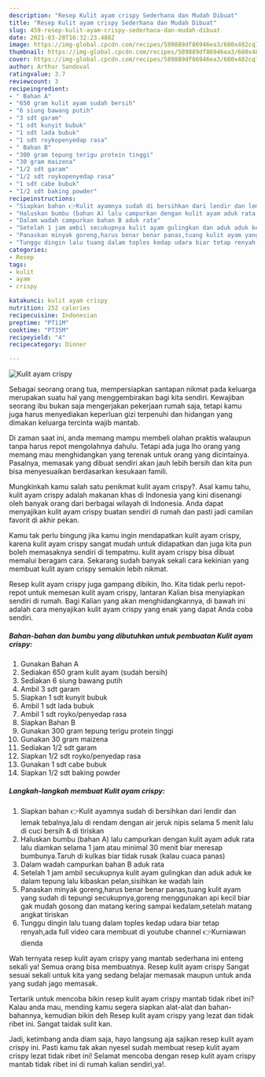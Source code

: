 ```yaml
---
description: "Resep Kulit ayam crispy Sederhana dan Mudah Dibuat"
title: "Resep Kulit ayam crispy Sederhana dan Mudah Dibuat"
slug: 459-resep-kulit-ayam-crispy-sederhana-dan-mudah-dibuat
date: 2021-03-28T16:32:23.488Z
image: https://img-global.cpcdn.com/recipes/589889df86946ea3/680x482cq70/kulit-ayam-crispy-foto-resep-utama.jpg
thumbnail: https://img-global.cpcdn.com/recipes/589889df86946ea3/680x482cq70/kulit-ayam-crispy-foto-resep-utama.jpg
cover: https://img-global.cpcdn.com/recipes/589889df86946ea3/680x482cq70/kulit-ayam-crispy-foto-resep-utama.jpg
author: Arthur Sandoval
ratingvalue: 3.7
reviewcount: 3
recipeingredient:
- " Bahan A"
- "650 gram kulit ayam sudah bersih"
- "6 siung bawang putih"
- "3 sdt garam"
- "1 sdt kunyit bubuk"
- "1 sdt lada bubuk"
- "1 sdt roykopenyedap rasa"
- " Bahan B"
- "300 gram tepung terigu protein tinggi"
- "30 gram maizena"
- "1/2 sdt garam"
- "1/2 sdt roykopenyedap rasa"
- "1 sdt cabe bubuk"
- "1/2 sdt baking powder"
recipeinstructions:
- "Siapkan bahan 👉Kulit ayamnya sudah di bersihkan dari lendir dan lemak tebalnya,lalu di rendam dengan air jeruk nipis selama 5 menit lalu di cuci bersih &amp; di tiriskan"
- "Haluskan bumbu (bahan A) lalu campurkan dengan kulit ayam aduk rata lalu diamkan selama 1 jam atau minimal 30 menit biar meresap bumbunya.Taruh di kulkas biar tidak rusak (kalau cuaca panas)"
- "Dalam wadah campurkan bahan B aduk rata"
- "Setelah 1 jam ambil secukupnya kulit ayam gulingkan dan aduk aduk ke dalam tepung lalu kibaskan pelan,sisihkan ke wadah lain"
- "Panaskan minyak goreng,harus benar benar panas,tuang kulit ayam yang sudah di tepungi secukupnya,goreng menggunakan api kecil biar gak mudah gosong dan matang kering sampai kedalam,setelah matang angkat tiriskan"
- "Tunggu dingin lalu tuang dalam toples kedap udara biar tetap renyah,ada full video cara membuat di youtube channel 👉Kurniawan dienda"
categories:
- Resep
tags:
- kulit
- ayam
- crispy

katakunci: kulit ayam crispy 
nutrition: 252 calories
recipecuisine: Indonesian
preptime: "PT11M"
cooktime: "PT35M"
recipeyield: "4"
recipecategory: Dinner

---
```



![Kulit ayam crispy](https://img-global.cpcdn.com/recipes/589889df86946ea3/680x482cq70/kulit-ayam-crispy-foto-resep-utama.jpg)

Sebagai seorang orang tua, mempersiapkan santapan nikmat pada keluarga merupakan suatu hal yang menggembirakan bagi kita sendiri. Kewajiban seorang ibu bukan saja mengerjakan pekerjaan rumah saja, tetapi kamu juga harus menyediakan keperluan gizi terpenuhi dan hidangan yang dimakan keluarga tercinta wajib mantab.

Di zaman  saat ini, anda memang mampu membeli olahan praktis walaupun tanpa harus repot mengolahnya dahulu. Tetapi ada juga lho orang yang memang mau menghidangkan yang terenak untuk orang yang dicintainya. Pasalnya, memasak yang dibuat sendiri akan jauh lebih bersih dan kita pun bisa menyesuaikan berdasarkan kesukaan famili. 



Mungkinkah kamu salah satu penikmat kulit ayam crispy?. Asal kamu tahu, kulit ayam crispy adalah makanan khas di Indonesia yang kini disenangi oleh banyak orang dari berbagai wilayah di Indonesia. Anda dapat menyajikan kulit ayam crispy buatan sendiri di rumah dan pasti jadi camilan favorit di akhir pekan.

Kamu tak perlu bingung jika kamu ingin mendapatkan kulit ayam crispy, karena kulit ayam crispy sangat mudah untuk didapatkan dan juga kita pun boleh memasaknya sendiri di tempatmu. kulit ayam crispy bisa dibuat memalui beragam cara. Sekarang sudah banyak sekali cara kekinian yang membuat kulit ayam crispy semakin lebih nikmat.

Resep kulit ayam crispy juga gampang dibikin, lho. Kita tidak perlu repot-repot untuk memesan kulit ayam crispy, lantaran Kalian bisa menyiapkan sendiri di rumah. Bagi Kalian yang akan menghidangkannya, di bawah ini adalah cara menyajikan kulit ayam crispy yang enak yang dapat Anda coba sendiri.

<!--inarticleads1-->

##### Bahan-bahan dan bumbu yang dibutuhkan untuk pembuatan Kulit ayam crispy:

1. Gunakan  Bahan A
1. Sediakan 650 gram kulit ayam (sudah bersih)
1. Sediakan 6 siung bawang putih
1. Ambil 3 sdt garam
1. Siapkan 1 sdt kunyit bubuk
1. Ambil 1 sdt lada bubuk
1. Ambil 1 sdt royko/penyedap rasa
1. Siapkan  Bahan B
1. Gunakan 300 gram tepung terigu protein tinggi
1. Gunakan 30 gram maizena
1. Sediakan 1/2 sdt garam
1. Siapkan 1/2 sdt royko/penyedap rasa
1. Gunakan 1 sdt cabe bubuk
1. Siapkan 1/2 sdt baking powder




<!--inarticleads2-->

##### Langkah-langkah membuat Kulit ayam crispy:

1. Siapkan bahan 👉Kulit ayamnya sudah di bersihkan dari lendir dan lemak tebalnya,lalu di rendam dengan air jeruk nipis selama 5 menit lalu di cuci bersih &amp; di tiriskan
1. Haluskan bumbu (bahan A) lalu campurkan dengan kulit ayam aduk rata lalu diamkan selama 1 jam atau minimal 30 menit biar meresap bumbunya.Taruh di kulkas biar tidak rusak (kalau cuaca panas)
1. Dalam wadah campurkan bahan B aduk rata
1. Setelah 1 jam ambil secukupnya kulit ayam gulingkan dan aduk aduk ke dalam tepung lalu kibaskan pelan,sisihkan ke wadah lain
1. Panaskan minyak goreng,harus benar benar panas,tuang kulit ayam yang sudah di tepungi secukupnya,goreng menggunakan api kecil biar gak mudah gosong dan matang kering sampai kedalam,setelah matang angkat tiriskan
1. Tunggu dingin lalu tuang dalam toples kedap udara biar tetap renyah,ada full video cara membuat di youtube channel 👉Kurniawan dienda




Wah ternyata resep kulit ayam crispy yang mantab sederhana ini enteng sekali ya! Semua orang bisa membuatnya. Resep kulit ayam crispy Sangat sesuai sekali untuk kita yang sedang belajar memasak maupun untuk anda yang sudah jago memasak.

Tertarik untuk mencoba bikin resep kulit ayam crispy mantab tidak ribet ini? Kalau anda mau, mending kamu segera siapkan alat-alat dan bahan-bahannya, kemudian bikin deh Resep kulit ayam crispy yang lezat dan tidak ribet ini. Sangat taidak sulit kan. 

Jadi, ketimbang anda diam saja, hayo langsung aja sajikan resep kulit ayam crispy ini. Pasti kamu tak akan nyesel sudah membuat resep kulit ayam crispy lezat tidak ribet ini! Selamat mencoba dengan resep kulit ayam crispy mantab tidak ribet ini di rumah kalian sendiri,ya!.

